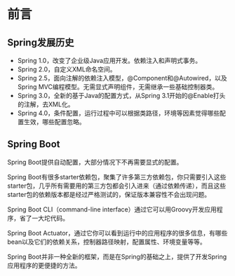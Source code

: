 # 前言

## Spring发展历史

* Spring 1.0，改变了企业级Java应用开发。依赖注入和声明式事务。
* Spring 2.0，自定义XML命名空间。
* Spring 2.5，面向注解的依赖注入模型，@Component和@Autowired，以及Spring MVC编程模型。无需显式声明组件，无需继承一些基础控制器类。
* Spring 3.0，全新的基于Java的配置方式，从Spring 3.1开始的@Enable打头的注解，去XML化。
* Spring 4.0，条件配置，运行过程中可以根据类路径，环境等因素觉得哪些配置生效，哪些配置忽略。

## Spring Boot

Spring Boot提供自动配置，大部分情况下不再需要显式的配置。

Spring Boot有很多starter依赖包，聚集了许多第三方依赖包，你只需要引入这些starter包，几乎所有需要用的第三方包都会引入进来（通过依赖传递），而且这些starter包的依赖版本都是经过严格测试的，保证版本兼容性不会出现问题。

Spring Boot CLI（command-line interface）通过它可以用Groovy开发应用程序，省了一大坨代码。

Spring Boot Actuator，通过它你可以看到运行中的应用程序的很多信息，有哪些bean以及它们的依赖关系，控制器路径映射，配置属性、环境变量等等。

Spring Boot并非一种全新的框架，而是在Spring的基础之上，提供了开发Spring应用程序的更便捷的方法。